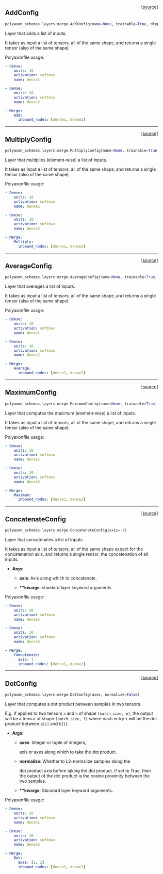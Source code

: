 <span style="float:right;">[[source]](https://github.com/polyaxon/polyaxon/blob/master/polyaxon_schemas/layers/merge.py#L25)</span>
## AddConfig

```python
polyaxon_schemas.layers.merge.AddConfig(name=None, trainable=True, dtype='float32', inbound_nodes=None)
```

Layer that adds a list of inputs.

It takes as input a list of tensors,
all of the same shape, and returns
a single tensor (also of the same shape).

Polyaxonfile usage:

```yaml
- Dense:
	units: 10
	activation: softmax
	name: dense1

- Dense:
	units: 10
	activation: softmax
	name: dense2

- Merge:
	Add:
	  inbound_nodes: [dense1, dense2]
```


----

<span style="float:right;">[[source]](https://github.com/polyaxon/polyaxon/blob/master/polyaxon_schemas/layers/merge.py#L121)</span>
## MultiplyConfig

```python
polyaxon_schemas.layers.merge.MultiplyConfig(name=None, trainable=True, dtype='float32', inbound_nodes=None)
```

Layer that multiplies (element-wise) a list of inputs.

It takes as input a list of tensors,
all of the same shape, and returns
a single tensor (also of the same shape).

Polyaxonfile usage:

```yaml
- Dense:
	units: 10
	activation: softmax
	name: dense1

- Dense:
	units: 10
	activation: softmax
	name: dense2

- Merge:
	Multiply:
	  inbound_nodes: [dense1, dense2]
```


----

<span style="float:right;">[[source]](https://github.com/polyaxon/polyaxon/blob/master/polyaxon_schemas/layers/merge.py#L164)</span>
## AverageConfig

```python
polyaxon_schemas.layers.merge.AverageConfig(name=None, trainable=True, dtype='float32', inbound_nodes=None)
```

Layer that averages a list of inputs.

It takes as input a list of tensors,
all of the same shape, and returns
a single tensor (also of the same shape).

Polyaxonfile usage:

```yaml
- Dense:
	units: 10
	activation: softmax
	name: dense1

- Dense:
	units: 10
	activation: softmax
	name: dense2

- Merge:
	Average:
	  inbound_nodes: [dense1, dense2]
```


----

<span style="float:right;">[[source]](https://github.com/polyaxon/polyaxon/blob/master/polyaxon_schemas/layers/merge.py#L207)</span>
## MaximumConfig

```python
polyaxon_schemas.layers.merge.MaximumConfig(name=None, trainable=True, dtype='float32', inbound_nodes=None)
```

Layer that computes the maximum (element-wise) a list of inputs.

It takes as input a list of tensors,
all of the same shape, and returns
a single tensor (also of the same shape).

Polyaxonfile usage:

```yaml
- Dense:
	units: 10
	activation: softmax
	name: dense1

- Dense:
	units: 10
	activation: softmax
	name: dense2

- Merge:
	Maximum:
	  inbound_nodes: [dense1, dense2]
```


----

<span style="float:right;">[[source]](https://github.com/polyaxon/polyaxon/blob/master/polyaxon_schemas/layers/merge.py#L251)</span>
## ConcatenateConfig

```python
polyaxon_schemas.layers.merge.ConcatenateConfig(axis=-1)
```

Layer that concatenates a list of inputs.

It takes as input a list of tensors,
all of the same shape expect for the concatenation axis,
and returns a single tensor, the concatenation of all inputs.

- __Args__:

	- __axis__: Axis along which to concatenate.

	- __**kwargs__: standard layer keyword arguments.


Polyaxonfile usage:

```yaml
- Dense:
	units: 10
	activation: softmax
	name: dense1

- Dense:
	units: 10
	activation: softmax
	name: dense2

- Merge:
	Concatenate:
	  axis: 1
	  inbound_nodes: [dense1, dense2]
```


----

<span style="float:right;">[[source]](https://github.com/polyaxon/polyaxon/blob/master/polyaxon_schemas/layers/merge.py#L305)</span>
## DotConfig

```python
polyaxon_schemas.layers.merge.DotConfig(axes, normalize=False)
```

Layer that computes a dot product between samples in two tensors.

E.g. if applied to two tensors `a` and `b` of shape `(batch_size, n)`,
the output will be a tensor of shape `(batch_size, 1)`
where each entry `i` will be the dot product between
`a[i]` and `b[i]`.

- __Args__:

	- __axes__: Integer or tuple of integers,

		axis or axes along which to take the dot product.
	- __normalize__: Whether to L2-normalize samples along the

		dot product axis before taking the dot product.
		If set to True, then the output of the dot product
		is the cosine proximity between the two samples.
	- __**kwargs__: Standard layer keyword arguments.


Polyaxonfile usage:

```yaml
- Dense:
	units: 10
	activation: softmax
	name: dense1

- Dense:
	units: 10
	activation: softmax
	name: dense2

- Merge:
	Dot:
	  axes: [1, 2]
	  inbound_nodes: [dense1, dense2]
```
